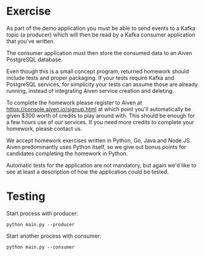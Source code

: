 Exercise
========

As part of the demo application you must be able to send events to a Kafka topic (a producer) which will then be read by a Kafka consumer application that you've written.

The consumer application must then store the consumed data to an Aiven PostgreSQL database.

Even though this is a small concept program, returned homework should include
tests and proper packaging. If your tests require Kafka and PostgreSQL
services, for simplicity your tests can assume those are already running,
instead of integrating Aiven service creation and deleting.

To complete the homework please register to Aiven at https://console.aiven.io/signup.html at which point you'll automatically be given $300 worth of credits to play around with. This should be enough for a few hours use of our services. If you need more credits to complete your homework, please contact us.

We accept homework exercises written in Python, Go, Java and Node.JS. Aiven predominantly uses Python itself, so we give out bonus points for candidates completing the homework in Python.

Automatic tests for the application are not mandatory, but again we'd like to see at least a description of how the application could be tested.

Testing
==========

Start process with producer:

`python main.py --producer`

Start another process with consumer:

`python main.py --consumer`






